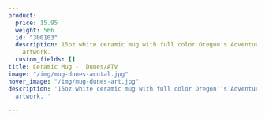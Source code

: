 ```yaml
---
product:
  price: 15.95
  weight: 566
  id: "300103"
  description: 15oz white ceramic mug with full color Oregon's Adventure Coast dunes/ATV
    artwork.
  custom_fields: []
title: Ceramic Mug -  Dunes/ATV
image: "/img/mug-dunes-acutal.jpg"
hover_image: "/img/mug-dunes-art.jpg"
description: '15oz white ceramic mug with full color Oregon''s Adventure Coast dunes/ATV
  artwork. '

---
```

